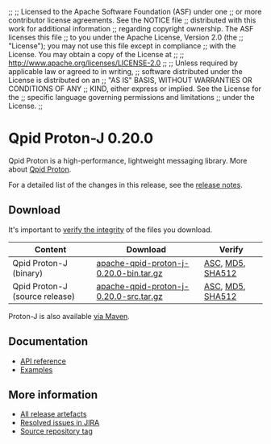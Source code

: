 ;;
;; Licensed to the Apache Software Foundation (ASF) under one
;; or more contributor license agreements.  See the NOTICE file
;; distributed with this work for additional information
;; regarding copyright ownership.  The ASF licenses this file
;; to you under the Apache License, Version 2.0 (the
;; "License"); you may not use this file except in compliance
;; with the License.  You may obtain a copy of the License at
;;
;;   http://www.apache.org/licenses/LICENSE-2.0
;;
;; Unless required by applicable law or agreed to in writing,
;; software distributed under the License is distributed on an
;; "AS IS" BASIS, WITHOUT WARRANTIES OR CONDITIONS OF ANY
;; KIND, either express or implied.  See the License for the
;; specific language governing permissions and limitations
;; under the License.
;;

# Qpid Proton-J 0.20.0

Qpid Proton is a high-performance, lightweight messaging library. More
about [Qpid Proton]({{site_url}}/proton/index.html).

For a detailed list of the changes in this release, see the [release
notes](release-notes.html).

## Download

It's important to [verify the
integrity]({{site_url}}/download.html#verify-what-you-download) of
the files you download.

| Content | Download | Verify |
|---------|----------|--------|
| Qpid Proton-J (binary) | [apache-qpid-proton-j-0.20.0-bin.tar.gz](http://archive.apache.org/dist/qpid/proton-j/0.20.0/apache-qpid-proton-j-0.20.0-bin.tar.gz) | [ASC](https://archive.apache.org/dist/qpid/proton-j/0.20.0/apache-qpid-proton-j-0.20.0-bin.tar.gz.asc), [MD5](https://archive.apache.org/dist/qpid/proton-j/0.20.0/apache-qpid-proton-j-0.20.0-bin.tar.gz.md5), [SHA512](https://archive.apache.org/dist/qpid/proton-j/0.20.0/apache-qpid-proton-j-0.20.0-bin.tar.gz.sha) |
| Qpid Proton-J (source release) | [apache-qpid-proton-j-0.20.0-src.tar.gz](http://archive.apache.org/dist/qpid/proton-j/0.20.0/apache-qpid-proton-j-0.20.0-src.tar.gz) | [ASC](https://archive.apache.org/dist/qpid/proton-j/0.20.0/apache-qpid-proton-j-0.20.0-src.tar.gz.asc), [MD5](https://archive.apache.org/dist/qpid/proton-j/0.20.0/apache-qpid-proton-j-0.20.0-src.tar.gz.md5), [SHA512](https://archive.apache.org/dist/qpid/proton-j/0.20.0/apache-qpid-proton-j-0.20.0-src.tar.gz.sha) |

Proton-J is also available [via Maven]({{site_url}}/maven.html).

## Documentation


<div class="two-column" markdown="1">

 - [API reference](api/index.html)
 - [Examples](https://github.com/apache/qpid-proton-j/tree/0.20.0/examples)

</div>


## More information

 - [All release artefacts](http://archive.apache.org/dist/qpid/proton-j/0.20.0)
 - [Resolved issues in JIRA](https://issues.apache.org/jira/issues/?jql=project+%3D+PROTON+AND+fixVersion+%3D+%27proton-j-0.20.0%27+AND+resolution+%3D+%27fixed%27+ORDER+BY+priority+DESC)
 - [Source repository tag](https://gitbox.apache.org/repos/asf?p=qpid-proton-j.git;a=tag;h=0.20.0)

<script type="text/javascript">
  _deferredFunctions.push(function() {
      if ("0.20.0" === "{{current_proton_j_release}}") {
          _modifyCurrentReleaseLinks();
      }
  });
</script>